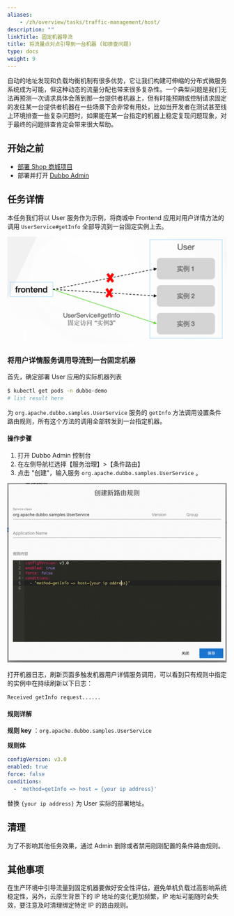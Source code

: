 ```yaml
---
aliases:
    - /zh/overview/tasks/traffic-management/host/
description: ""
linkTitle: 固定机器导流
title: 将流量点对点引导到一台机器 (如排查问题)
type: docs
weight: 9
---
```



自动的地址发现和负载均衡机制有很多优势，它让我们构建可伸缩的分布式微服务系统成为可能，但这种动态的流量分配也带来很多复杂性。一个典型问题是我们无法再预测一次请求具体会落到那一台提供者机器上，但有时能预期或控制请求固定的发往某一台提供者机器在一些场景下会非常有用处，比如当开发者在测试甚至线上环境排查一些复杂问题时，如果能在某一台指定的机器上稳定复现问题现象，对于最终的问题排查肯定会带来很大帮助。

## 开始之前

* [部署 Shop 商城项目](../#部署商场系统)
* 部署并打开 [Dubbo Admin](../../deploy)

## 任务详情

本任务我们将以 User 服务作为示例，将商城中 Frontend 应用对用户详情方法的调用 `UserService#getInfo` 全部导流到一台固定实例上去。

![host1.png](/imgs/v3/tasks/host/host1.png)

### 将用户详情服务调用导流到一台固定机器

首先，确定部署 User 应用的实际机器列表

```sh
$ kubectl get pods -n dubbo-demo
# list result here
```

为 `org.apache.dubbo.samples.UserService` 服务的 `getInfo` 方法调用设置条件路由规则，所有这个方法的调用全部转发到一台指定机器。

#### 操作步骤
1. 打开 Dubbo Admin 控制台
2. 在左侧导航栏选择【服务治理】>【条件路由】
3. 点击 "创建"，输入服务 `org.apache.dubbo.samples.UserService` 。

![Admin 指定机器导流配置截图](/imgs/v3/tasks/host/host_admin.png)

打开机器日志，刷新页面多触发机器用户详情服务调用，可以看到只有规则中指定的实例中在持续刷新以下日志：
```text
Received getInfo request......
```

#### 规则详解

**规则 key** ：`org.apache.dubbo.samples.UserService`

**规则体**
```yaml
configVersion: v3.0
enabled: true
force: false
conditions:
  - 'method=getInfo => host = {your ip address}'
```

替换 `{your ip address}` 为 User 实际的部署地址。

## 清理
为了不影响其他任务效果，通过 Admin 删除或者禁用刚刚配置的条件路由规则。

## 其他事项
在生产环境中引导流量到固定机器要做好安全性评估，避免单机负载过高影响系统稳定性，另外，云原生背景下的 IP 地址的变化更加频繁，IP 地址可能随时会失效，要注意及时清理绑定特定 IP 的路由规则。